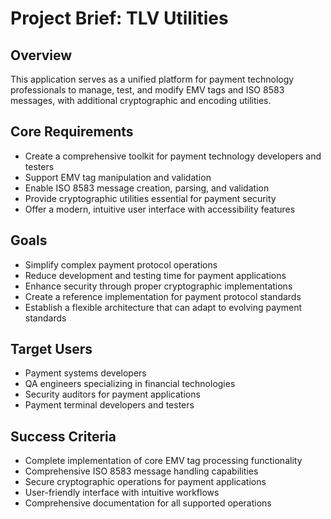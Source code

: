 # Project Brief: TLV Utilities

## Overview
This application serves as a unified platform for payment technology professionals to manage, test, and modify EMV tags and ISO 8583 messages, with additional cryptographic and encoding utilities.

## Core Requirements
- Create a comprehensive toolkit for payment technology developers and testers
- Support EMV tag manipulation and validation
- Enable ISO 8583 message creation, parsing, and validation
- Provide cryptographic utilities essential for payment security
- Offer a modern, intuitive user interface with accessibility features

## Goals
- Simplify complex payment protocol operations
- Reduce development and testing time for payment applications
- Enhance security through proper cryptographic implementations
- Create a reference implementation for payment protocol standards
- Establish a flexible architecture that can adapt to evolving payment standards

## Target Users
- Payment systems developers
- QA engineers specializing in financial technologies
- Security auditors for payment applications
- Payment terminal developers and testers

## Success Criteria
- Complete implementation of core EMV tag processing functionality
- Comprehensive ISO 8583 message handling capabilities
- Secure cryptographic operations for payment applications
- User-friendly interface with intuitive workflows
- Comprehensive documentation for all supported operations
